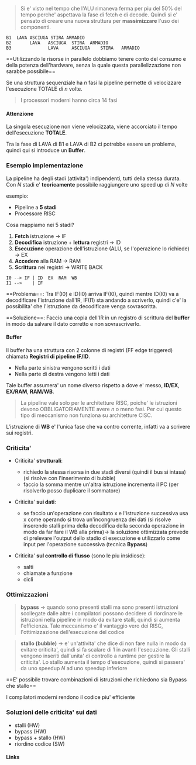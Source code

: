 >Si e' visto nel tempo che l'ALU rimaneva ferma per piu del 50% del tempo perche' aspettava la fase di fetch e di decode. Quindi si e' pensato di creare una nuova struttura per **massimizzare** l'uso dei componenti.

```
B1  LAVA ASCIUGA STIRA ARMADIO
B2       LAVA   ASCIUGA  STIRA  ARMADIO
B3              LAVA     ASCIUGA    STIRA   ARMADIO
```

==Utilizzando le risorse in parallelo dobbiamo tenere conto del consumo e della potenza dell'hardware, senza la quale questa parallelizzazione non sarabbe possibile== 

Se una struttura sequenziale ha $n$ fasi la pipeline permette di velocizzare l'esecuzione TOTALE di $n$ volte.

>I processori moderni hanno circa 14 fasi

#### Attenzione
La singola esecuzione non viene velocizzata, viene accorciato il tempo dell'esecuzione **TOTALE**.

Tra la fase di LAVA di B1 e LAVA di B2 ci potrebbe essere un problema, quindi qui si introduce un **Buffer**.

### Esempio implementazione
La pipeline ha degli stadi (attivita') indipendenti, tutti della stessa durata. Con *N* stadi e' **teoricamente** possibile raggiungere uno speed up di *N* volte

esempio:
- Pipeline a **5 stadi**
- Processore RISC 

Cosa mappiamo nei 5 stadi?
1. **Fetch** istruzione -> IF
2. **Decodifica** istruzione + **lettura** registri -> ID
3. **Esecuzione** operazione dell'istruzione (ALU, se l'operazione lo richiede) -> EX
4. **Accedere** alla RAM -> RAM
5. **Scrittura** nei registri -> WRITE BACK

```
I0 --> IF | ID  EX  RAM  WB
I1 -->    | IF
```

==Problema==:
	 Tra IF(I0) e ID(I0) arriva IF(I0), quindi mentre ID(I0) va a decodificare l'istruzione dall'IR, IF(I1) sta andando a scriverlo, quindi c'e' la possibilita' che l'istruzione da decodificare venga sovrascritta.

==Soluzione==:
	Faccio una copia dell'IR in un registro di scrittura del **buffer** in modo da salvare il dato corretto e non sovrascriverlo.

#### Buffer
Il buffer ha una struttura con 2 colonne di registri (FF edge triggered) chiamata **Registri di pipeline IF/ID**.
- Nella parte sinistra vengono scritti i dati
- Nella parte di destra vengono letti i dati

Tale buffer assumera' un nome diverso rispetto a dove e' messo, **ID/EX**, **EX/RAM**, **RAM/WB**.

>La pipeline vale solo per le architetture RISC, poiche' le istruzioni devono OBBLIGATORIAMENTE avere *n* o meno fasi. Per cui questo tipo di meccanismo non funziona su architetture CISC.

L'istruzione di **WB** e' l'unica fase che va contro corrente, infatti va a scrivere sui registri.
### Criticita'
- Criticita' **strutturali**:
	- richiedo la stessa risorsa in due stadi diversi (quindi il bus si intasa) (si risolve con l'inserimento di bubble)
	- faccio la somma mentre un'altra istruzione incrementa il PC (per risolverlo posso duplicare il sommatore)

- Criticita' **sui dati**:
	- se faccio un'operazione con risultato x e l'istruzione successiva usa x come operando si trova un'incongruenza dei dati (si risolve inserendo stalli prima della decodifica della seconda operazione in modo da far fare il WB alla prima)-> la soluzione ottimizzata prevede di prelevare l'output dello stadio di esecuzione e utilizzarlo come input per l'operazione successiva (tecnica **Bypass**)
- Criticita' **sul controllo di flusso** (sono le piu insidiose):
	- salti
	- chiamate a funzione
	- cicli

### Ottimizzazioni
>**bypass** -> quando sono presenti stalli ma sono presenti istruzioni scollegate dalle altre i compilatori possono decidere di riordinare le istruzioni nella pipeline in modo da evitare stalli, quindi si aumenta l'efficienza. Tale meccanismo e' il vantaggio vero dei RISC, l'ottimizzazione dell'esecuzione del codice

>**stallo (bubble)** -> e' un'attivita' che dice di non fare nulla in modo da evitare criticita', quindi si fa scalare di 1 in avanti l'esecuzione. Gli stalli vengono inseriti dall'unita' di controllo a runtime per gestire la criticita'. Lo stallo aumenta il tempo d'esecuzione, quindi si passera' da uno speedup *N* ad uno speedup inferiore 

==E' possibile trovare combinazioni di istruzioni che richiedono sia Bypass che stallo==

I compilatori moderni rendono il codice piu' efficiente

### Soluzioni delle criticita' sui dati
- stalli (HW)
- bypass (HW)
- bypass + stallo (HW)
- riordino codice (SW)
#### Links